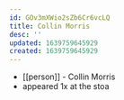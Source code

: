 ```yaml
---
id: GOv3mXWio2sZb6Cr6vcLQ
title: Collin Morris
desc: ''
updated: 1639759645929
created: 1639759645929
---
```



- [[person]] - Collin Morris
- appeared 1x at the stoa
